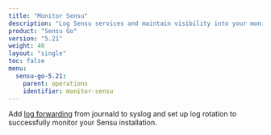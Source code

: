 ```yaml
---
title: "Monitor Sensu"
description: "Log Sensu services and maintain visibility into your monitoring workflows. Learn to monitor Sensu."
product: "Sensu Go"
version: "5.21"
weight: 40
layout: "single"
toc: false
menu:
  sensu-go-5.21:
    parent: operations
    identifier: monitor-sensu
---
```


Add [log forwarding][1] from journald to syslog and set up log rotation to successfully monitor your Sensu installation.


[1]: log-sensu-systemd/
